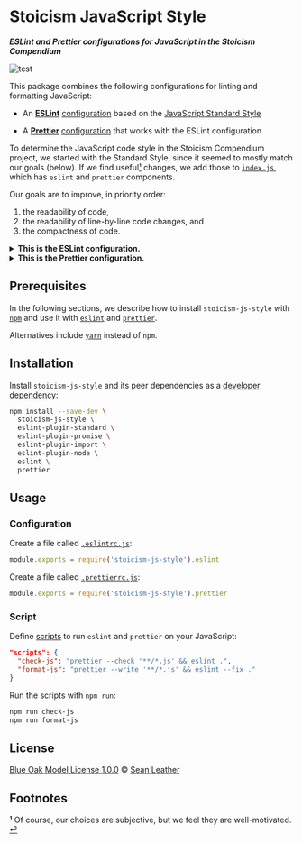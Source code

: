 # Stoicism JavaScript Style

<!-- Brief description -->

_**ESLint and Prettier configurations for JavaScript in the Stoicism
Compendium**_

<!-- Badges -->

![test](https://github.com/stoicism-compendium/stoicism-js-style/workflows/test/badge.svg)

This package combines the following configurations for linting and formatting
JavaScript:

* An [**ESLint**][eslint] [configuration][eslint-shareable-config] based on the
  [JavaScript Standard Style][standardjs]

* A [**Prettier**][prettier] [configuration][prettier-config] that works with
  the ESLint configuration

<span id="footnote1-source"/>

To determine the JavaScript code style in
the Stoicism Compendium project, we started with the Standard Style, since it
seemed to mostly match our goals (below). If we find useful&#8203;<a
href="#footnote1">¹</a> changes, we add those to [`index.js`](./index.js), which
has `eslint` and `prettier` components.

Our goals are to improve, in priority order:

1. the readability of code,
2. the readability of line-by-line code changes, and
3. the compactness of code.

<details>
<summary><strong>This is the ESLint configuration.</strong></summary>

The ESLint configuration [extends][eslint-extends] the Standard configuration
([`eslint-config-standard`][eslint-config-standard]), and we describe the
differences relative to that. Under each item, there is a motivation and a
comparison with the Standard [ESLint rule][eslint-rules].

<details>
<summary><em>Use the one true brace style without exceptions.</em></summary>

It’s easier to read control flow code if the content between the braces is not
on the same line as the braces themselves. This may increase the number of lines
of code, but the trade-off of improved readability seems worth it.

| Style    | [`brace-style`][eslint-brace-style]            |
| -------- | ---------------------------------------------- |
| Standard | `["error", "1tbs", {"allowSingleLine": true}]` |
| Stoicism | `["error", "1tbs"]`                            |

</details>

<details>
<summary><em>Require dangling commas in multi-line expressions.</em></summary>

Dangling commas are superfluous in single-line expressions, but they are helpful
in multi-line expressions, where changes often affect only the last element. In
the Standard Style, those changes add the extra noise of comma changes, which
reduces the readability of diffs.

| Style    | [`comma-dangle`][eslint-comma-dangle]                                                                              |
| -------- | ------------------------------------------------------------------------------------------------------------------ |
| Standard | `["error", {"arrays": "never", "objects": "never", "imports": "never", "exports": "never", "functions": "never"}]` |
| Stoicism | `["error", "always-multiline"]`                                                                                    |

</details>

<details>
<summary><em>Require braces for all control flow.</em></summary>

Braces are an important visual hint of control flow blocks, and consistent usage
helps readability.

| Style    | [`curly`][eslint-curly]   |
| -------- | ------------------------- |
| Standard | `["error", "multi-line"]` |
| Stoicism | `["error", "all"]`        |

</details>

<details>
<summary><em>Disallow spaces inside object braces.</em></summary>

Spaces inside object braces (`{`/`}`) increase line length while providing a
minimal improvement to readability. Since array brackets (`[`/`]`) and
parentheses (`(`/`)`) do not generally have spaces inside, it seems more useful
to reduce the line length than to make a special case for braces.

| Style    | [`object-curly-spacing`][eslint-object-curly-spacing] |
| -------- | ----------------------------------------------------- |
| Standard | `["error", "always"]`                                 |
| Stoicism | `["error", "never"]`                                  |

</details>

<details>
<summary><em>Disallow spaces after named functions.</em></summary>

Spaces after a named function adds unnecessarily to the line length (with
function names that may already be long). Also, by treating named functions
differently, it is easier to quickly distinguish them from anonymous functions.

| Style    | [`space-before-function-paren`][eslint-space-before-function-paren]            |
| -------- | ------------------------------------------------------------------------------ |
| Standard | `["error", "always"]`                                                          |
| Stoicism | `["error", {"anonymous": "always", "named": "never", "asyncArrow": "always"}]` |

</details>

</details>

<details>
<summary><strong>This is the Prettier configuration.</strong></summary>

The Prettier configuration extends the default configuration, and we describe
the differences relative to that. Under each item, there is a motivation and a
comparison with the default [Prettier option][prettier-options].

<details>
<summary><em>Don't use spaces inside object braces.</em></summary>

Spaces inside object braces (`{`/`}`) increase line length while providing a
minimal improvement to readability. Since array brackets (`[`/`]`) and
parentheses (`(`/`)`) do not have spaces inside, it seems more useful to reduce
the line length than to make a special case for braces.

| Style    | [`bracketSpacing`][prettier-bracket-spacing] |
| -------- | -------------------------------------------- |
| Prettier | `true`                                       |
| Stoicism | `false`                                      |

</details>

<details>
<summary><em>Don't use semicolons.</em></summary>

This follows the Standard Style.

| Style    | [`semi`][prettier-semicolons] |
| -------- | ----------------------------- |
| Prettier | `true`                        |
| Stoicism | `false`                       |

</details>

<details>
<summary><em>Use single quotes.</em></summary>

This follows the Standard Style.

| Style    | [`singleQuote`][prettier-quotes] |
| -------- | -------------------------------- |
| Prettier | `false`                          |
| Stoicism | `true`                           |

</details>

<details>
<summary><em>Use trailing commas in multi-line expressions.</em></summary>

Trailing commas are helpful in multi-line expressions, where changes often
affect only the last element.

| Style    | [`trailingComma`][prettier-trailing-commas] |
| -------- | ------------------------------------------- |
| Prettier | `"es5"`                                     |
| Stoicism | `"all"`                                     |

</details>

</details>

<!-- Sections -->

## Prerequisites

In the following sections, we describe how to install `stoicism-js-style` with
[`npm`][npm-cli] and use it with [`eslint`][eslint-cli] and
[`prettier`][prettier-cli].

Alternatives include [`yarn`][yarn] instead of `npm`.

## Installation

Install `stoicism-js-style` and its peer dependencies as a [developer
dependency][npm-dependencies]:

```sh
npm install --save-dev \
  stoicism-js-style \
  eslint-plugin-standard \
  eslint-plugin-promise \
  eslint-plugin-import \
  eslint-plugin-node \
  eslint \
  prettier
```

## Usage

### Configuration

Create a file called [`.eslintrc.js`][eslint-configuration]:

```js
module.exports = require('stoicism-js-style').eslint
```

Create a file called [`.prettierrc.js`][prettier-configuration]:

```js
module.exports = require('stoicism-js-style').prettier
```

### Script

Define [scripts][npm-run-script] to run `eslint` and `prettier` on your
JavaScript:

```json
"scripts": {
  "check-js": "prettier --check '**/*.js' && eslint .",
  "format-js": "prettier --write '**/*.js' && eslint --fix ."
}
```

Run the scripts with `npm run`:

```sh
npm run check-js
npm run format-js
```

## License

[Blue Oak Model License 1.0.0][license] © [Sean Leather][author]

## Footnotes

<span id="footnote1"><b>¹</b></span> Of course, our choices are subjective, but we feel
they are well-motivated. <a href="#footnote1-source">⏎</a>

<!-- Definitions, sorted alphabetically -->

[author]: https://github.com/spl
[eslint-brace-style]: https://eslint.org/docs/rules/brace-style
[eslint-cli]: https://eslint.org/docs/user-guide/command-line-interface
[eslint-comma-dangle]: https://eslint.org/docs/rules/comma-dangle
[eslint-config-standard]: https://github.com/standard/eslint-config-standard
[eslint-configuration]: https://eslint.org/docs/user-guide/configuring#configuration-file-formats
[eslint-curly]: https://eslint.org/docs/rules/curly
[eslint-extends]: https://eslint.org/docs/user-guide/configuring#extending-configuration-files
[eslint-object-curly-spacing]: https://eslint.org/docs/rules/object-curly-spacing
[eslint-rules]: https://eslint.org/docs/rules/
[eslint-shareable-config]: https://eslint.org/docs/developer-guide/shareable-configs
[eslint-space-before-function-paren]: https://eslint.org/docs/rules/space-before-function-paren
[eslint]: https://eslint.org/
[license]: ./license.md
[npm-cli]: https://docs.npmjs.com/cli/install
[npm-dependencies]: https://docs.npmjs.com/specifying-dependencies-and-devdependencies-in-a-package-json-file
[npm-run-script]: https://docs.npmjs.com/cli/run-script
[prettier-bracket-spacing]: https://prettier.io/docs/en/options.html#bracket-spacing
[prettier-cli]: https://prettier.io/docs/en/cli.html
[prettier-config]: https://prettier.io/docs/en/configuration.html#sharing-configurations
[prettier-configuration]: https://prettier.io/docs/en/configuration.html
[prettier-options]: https://prettier.io/docs/en/options.html
[prettier-quotes]: https://prettier.io/docs/en/options.html#quotes
[prettier-semicolons]: https://prettier.io/docs/en/options.html#semicolons
[prettier-trailing-commas]: https://prettier.io/docs/en/options.html#trailing-commas
[prettier]: https://prettier.io/
[standardjs]: https://standardjs.com/
[yarn]: https://yarnpkg.com/
